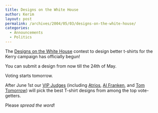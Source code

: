 ```yaml
---
title: Designs on the White House
author: Kerim
layout: post
permalink: /archives/2004/05/03/designs-on-the-white-house/
categories:
  - Announcements
  - Politics
---
```

The <a href="http://www.designsonthewhitehouse.org/" onclick="_gaq.push(['_trackEvent', 'outbound-article', 'http://www.designsonthewhitehouse.org/', 'Designs on the White House']);" >Designs on the White House</a> contest to design better t-shirts for the Kerry campaign has officially begun!

You can submit a design from now till the 24th of May.

Voting starts tomorrow.

After June 1st our <a href="http://designsonthewhitehouse.com/judges.php" onclick="_gaq.push(['_trackEvent', 'outbound-article', 'http://designsonthewhitehouse.com/judges.php', 'VIP Judges']);" >VIP Judges</a> (including <a href="http://atrios.blogspot.com/" onclick="_gaq.push(['_trackEvent', 'outbound-article', 'http://atrios.blogspot.com/', 'Atrios']);" >Atrios</a>, <a href="http://www.ohthethingsiknow.com/" onclick="_gaq.push(['_trackEvent', 'outbound-article', 'http://www.ohthethingsiknow.com/', 'Al Franken']);" >Al Franken</a>, and <a href="http://www.thismodernworld.com/" onclick="_gaq.push(['_trackEvent', 'outbound-article', 'http://www.thismodernworld.com/', 'Tom Tomorrow']);" >Tom Tomorrow</a>) will pick the best T-shirt designs from among the top vote-getters.

Please *spread the word*!

